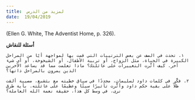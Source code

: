 ```yaml
---
title:  لمزيد من الدرس
date:  19/04/2019
---
```


(Ellen G. White, The Adventist Home, p. 326).

**أسئلة للنقاش**

`١. تحدث في الصف عن بعض الترتيبات التي قمت بها لمواجهة أيًا من المراحل الكبيرة في الحياة، مثل الزواج، أو تربية الأطفال، أو الشيخوخة، أو أي شيء آخر. كيف أثَّرت التغييرات على عائلتك؟ ماذا تعلمت مما قد يساعد الآخرين الذين يمرون بالمراحل ذاتها؟`

`٢. فكَّر في كلمات داود لسليمان، مجددًا في سياق خطيته مع بثشبع، مصيبة ألقت ظلًا على بقية حكم داود وأثَّرت تأثيرًا سيئًا وعظيمًا على عائلته. بأية طرق نرى، في وسط كل هذا، حقيقة نعمة الله العاملة؟`